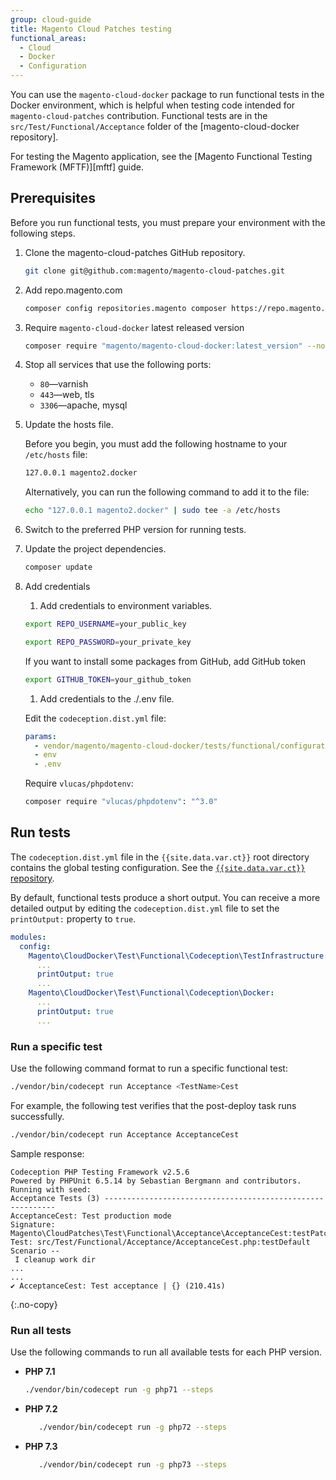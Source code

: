 ```yaml
---
group: cloud-guide
title: Magento Cloud Patches testing
functional_areas:
  - Cloud
  - Docker
  - Configuration
---
```


You can use the `magento-cloud-docker` package to run functional tests in the Docker environment, which is helpful when testing code intended for `magento-cloud-patches` contribution. Functional tests are in the `src/Test/Functional/Acceptance` folder of the [magento-cloud-docker repository].

For testing the Magento application, see the [Magento Functional Testing Framework (MFTF)][mftf] guide.

## Prerequisites

Before you run functional tests, you must prepare your environment with the following steps.

1. Clone the magento-cloud-patches GitHub repository.

   ```bash
   git clone git@github.com:magento/magento-cloud-patches.git
   ```
   
1. Add repo.magento.com
    
    ```bash
    composer config repositories.magento composer https://repo.magento.com/
    ```
    
1. Require `magento-cloud-docker` latest released version

    ```bash
    composer require "magento/magento-cloud-docker:latest_version" --no-update
    ```

1. Stop all services that use the following ports:

   -  `80`—varnish
   -  `443`—web, tls
   -  `3306`—apache, mysql

1. Update the hosts file.

   Before you begin, you must add the following hostname to your `/etc/hosts` file:

   ```bash
   127.0.0.1 magento2.docker
   ```

   Alternatively, you can run the following command to add it to the file:

   ```bash
   echo "127.0.0.1 magento2.docker" | sudo tee -a /etc/hosts
   ```

1. Switch to the preferred PHP version for running tests.

1. Update the project dependencies.

   ```bash
   composer update
   ```

1. Add credentials

   1. Add credentials to environment variables.

   ```bash
   export REPO_USERNAME=your_public_key
   ```

   ```bash
   export REPO_PASSWORD=your_private_key
   ```
   
   If you want to install some packages from GitHub, add GitHub token
   
   ```bash
   export GITHUB_TOKEN=your_github_token
   ```
   
   1. Add credentials to the ./.env file.
   
   Edit the `codeception.dist.yml` file:
   
   ```yaml
   params:
     - vendor/magento/magento-cloud-docker/tests/functional/configuration.dist.yml
     - env
     - .env
   ```
   
   Require `vlucas/phpdotenv`:
   
   ```bash
   composer require "vlucas/phpdotenv": "^3.0"
   ```

## Run tests

The `codeception.dist.yml` file in the `{{site.data.var.ct}}` root directory contains the global testing configuration. See the [`{{site.data.var.ct}}` repository][codeception].

By default, functional tests produce a short output. You can receive a more detailed output by editing the `codeception.dist.yml` file to set the `printOutput:` property to `true`.

```yaml
modules:
  config:
    Magento\CloudDocker\Test\Functional\Codeception\TestInfrastructure:
      ...
      printOutput: true
      ...
    Magento\CloudDocker\Test\Functional\Codeception\Docker:
      ...
      printOutput: true
      ...
```

### Run a specific test

Use the following command format to run a specific functional test:

```bash
./vendor/bin/codecept run Acceptance <TestName>Cest
```

For example, the following test verifies that the post-deploy task runs successfully.

```bash
./vendor/bin/codecept run Acceptance AcceptanceCest
```

Sample response:

```terminal
Codeception PHP Testing Framework v2.5.6
Powered by PHPUnit 6.5.14 by Sebastian Bergmann and contributors.
Running with seed:
Acceptance Tests (3) -----------------------------------------------------------
AcceptanceCest: Test production mode
Signature: Magento\CloudPatches\Test\Functional\Acceptance\AcceptanceCest:testPatches
Test: src/Test/Functional/Acceptance/AcceptanceCest.php:testDefault
Scenario --
 I cleanup work dir 
...
...
✔ AcceptanceCest: Test acceptance | {} (210.41s)
```
{:.no-copy}

### Run all tests

Use the following commands to run all available tests for each PHP version.

-  **PHP 7.1**

   ```bash
   ./vendor/bin/codecept run -g php71 --steps
   ```

-  **PHP 7.2**

   ```bash
      ./vendor/bin/codecept run -g php72 --steps
   ```
   
-  **PHP 7.3**

   ```bash
      ./vendor/bin/codecept run -g php73 --steps
   ```

[magento-cloud-patches repository]: https://github.com/magento/magento-cloud-patches/tree/develop/src/Test/Functional/Acceptance
[codeception]: https://github.com/magento/magento-cloud-patches/blob/develop/codeception.dist.yml

